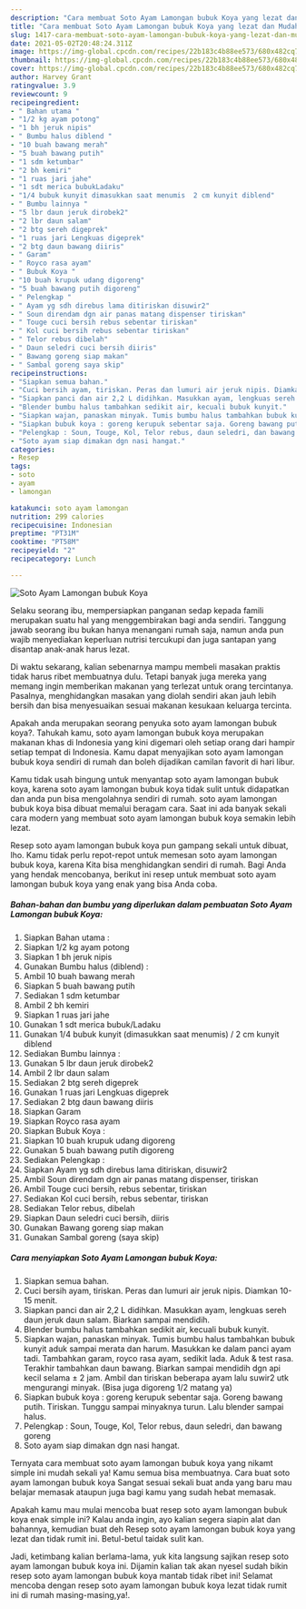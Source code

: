 ```yaml
---
description: "Cara membuat Soto Ayam Lamongan bubuk Koya yang lezat dan Mudah Dibuat"
title: "Cara membuat Soto Ayam Lamongan bubuk Koya yang lezat dan Mudah Dibuat"
slug: 1417-cara-membuat-soto-ayam-lamongan-bubuk-koya-yang-lezat-dan-mudah-dibuat
date: 2021-05-02T20:48:24.311Z
image: https://img-global.cpcdn.com/recipes/22b183c4b88ee573/680x482cq70/soto-ayam-lamongan-bubuk-koya-foto-resep-utama.jpg
thumbnail: https://img-global.cpcdn.com/recipes/22b183c4b88ee573/680x482cq70/soto-ayam-lamongan-bubuk-koya-foto-resep-utama.jpg
cover: https://img-global.cpcdn.com/recipes/22b183c4b88ee573/680x482cq70/soto-ayam-lamongan-bubuk-koya-foto-resep-utama.jpg
author: Harvey Grant
ratingvalue: 3.9
reviewcount: 9
recipeingredient:
- " Bahan utama "
- "1/2 kg ayam potong"
- "1 bh jeruk nipis"
- " Bumbu halus diblend "
- "10 buah bawang merah"
- "5 buah bawang putih"
- "1 sdm ketumbar"
- "2 bh kemiri"
- "1 ruas jari jahe"
- "1 sdt merica bubukLadaku"
- "1/4 bubuk kunyit dimasukkan saat menumis  2 cm kunyit diblend"
- " Bumbu lainnya "
- "5 lbr daun jeruk dirobek2"
- "2 lbr daun salam"
- "2 btg sereh digeprek"
- "1 ruas jari Lengkuas digeprek"
- "2 btg daun bawang diiris"
- " Garam"
- " Royco rasa ayam"
- " Bubuk Koya "
- "10 buah krupuk udang digoreng"
- "5 buah bawang putih digoreng"
- " Pelengkap "
- " Ayam yg sdh direbus lama ditiriskan disuwir2"
- " Soun direndam dgn air panas matang dispenser tiriskan"
- " Touge cuci bersih rebus sebentar tiriskan"
- " Kol cuci bersih rebus sebentar tiriskan"
- " Telor rebus dibelah"
- " Daun seledri cuci bersih diiris"
- " Bawang goreng siap makan"
- " Sambal goreng saya skip"
recipeinstructions:
- "Siapkan semua bahan."
- "Cuci bersih ayam, tiriskan. Peras dan lumuri air jeruk nipis. Diamkan 10-15 menit."
- "Siapkan panci dan air 2,2 L didihkan. Masukkan ayam, lengkuas sereh daun jeruk daun salam. Biarkan sampai mendidih."
- "Blender bumbu halus tambahkan sedikit air, kecuali bubuk kunyit."
- "Siapkan wajan, panaskan minyak. Tumis bumbu halus tambahkan bubuk kunyit aduk sampai merata dan harum. Masukkan ke dalam panci ayam tadi. Tambahkan garam, royco rasa ayam, sedikit lada. Aduk &amp; test rasa. Terakhir tambahkan daun bawang. Biarkan sampai mendidih dgn api kecil selama ± 2 jam. Ambil dan tiriskan beberapa ayam lalu suwir2 utk mengurangi minyak. (Bisa juga digoreng 1/2 matang ya)"
- "Siapkan bubuk koya : goreng kerupuk sebentar saja. Goreng bawang putih. Tiriskan. Tunggu sampai minyaknya turun. Lalu blender sampai halus."
- "Pelengkap : Soun, Touge, Kol, Telor rebus, daun seledri, dan bawang goreng"
- "Soto ayam siap dimakan dgn nasi hangat."
categories:
- Resep
tags:
- soto
- ayam
- lamongan

katakunci: soto ayam lamongan 
nutrition: 299 calories
recipecuisine: Indonesian
preptime: "PT31M"
cooktime: "PT58M"
recipeyield: "2"
recipecategory: Lunch

---
```



![Soto Ayam Lamongan bubuk Koya](https://img-global.cpcdn.com/recipes/22b183c4b88ee573/680x482cq70/soto-ayam-lamongan-bubuk-koya-foto-resep-utama.jpg)

Selaku seorang ibu, mempersiapkan panganan sedap kepada famili merupakan suatu hal yang menggembirakan bagi anda sendiri. Tanggung jawab seorang ibu bukan hanya menangani rumah saja, namun anda pun wajib menyediakan keperluan nutrisi tercukupi dan juga santapan yang disantap anak-anak harus lezat.

Di waktu  sekarang, kalian sebenarnya mampu membeli masakan praktis tidak harus ribet membuatnya dulu. Tetapi banyak juga mereka yang memang ingin memberikan makanan yang terlezat untuk orang tercintanya. Pasalnya, menghidangkan masakan yang diolah sendiri akan jauh lebih bersih dan bisa menyesuaikan sesuai makanan kesukaan keluarga tercinta. 



Apakah anda merupakan seorang penyuka soto ayam lamongan bubuk koya?. Tahukah kamu, soto ayam lamongan bubuk koya merupakan makanan khas di Indonesia yang kini digemari oleh setiap orang dari hampir setiap tempat di Indonesia. Kamu dapat menyajikan soto ayam lamongan bubuk koya sendiri di rumah dan boleh dijadikan camilan favorit di hari libur.

Kamu tidak usah bingung untuk menyantap soto ayam lamongan bubuk koya, karena soto ayam lamongan bubuk koya tidak sulit untuk didapatkan dan anda pun bisa mengolahnya sendiri di rumah. soto ayam lamongan bubuk koya bisa dibuat memalui beragam cara. Saat ini ada banyak sekali cara modern yang membuat soto ayam lamongan bubuk koya semakin lebih lezat.

Resep soto ayam lamongan bubuk koya pun gampang sekali untuk dibuat, lho. Kamu tidak perlu repot-repot untuk memesan soto ayam lamongan bubuk koya, karena Kita bisa menghidangkan sendiri di rumah. Bagi Anda yang hendak mencobanya, berikut ini resep untuk membuat soto ayam lamongan bubuk koya yang enak yang bisa Anda coba.

<!--inarticleads1-->

##### Bahan-bahan dan bumbu yang diperlukan dalam pembuatan Soto Ayam Lamongan bubuk Koya:

1. Siapkan  Bahan utama :
1. Siapkan 1/2 kg ayam potong
1. Siapkan 1 bh jeruk nipis
1. Gunakan  Bumbu halus (diblend) :
1. Ambil 10 buah bawang merah
1. Siapkan 5 buah bawang putih
1. Sediakan 1 sdm ketumbar
1. Ambil 2 bh kemiri
1. Siapkan 1 ruas jari jahe
1. Gunakan 1 sdt merica bubuk/Ladaku
1. Gunakan 1/4 bubuk kunyit (dimasukkan saat menumis) / 2 cm kunyit diblend
1. Sediakan  Bumbu lainnya :
1. Gunakan 5 lbr daun jeruk dirobek2
1. Ambil 2 lbr daun salam
1. Sediakan 2 btg sereh digeprek
1. Gunakan 1 ruas jari Lengkuas digeprek
1. Sediakan 2 btg daun bawang diiris
1. Siapkan  Garam
1. Siapkan  Royco rasa ayam
1. Siapkan  Bubuk Koya :
1. Siapkan 10 buah krupuk udang digoreng
1. Gunakan 5 buah bawang putih digoreng
1. Sediakan  Pelengkap :
1. Siapkan  Ayam yg sdh direbus lama ditiriskan, disuwir2
1. Ambil  Soun direndam dgn air panas matang dispenser, tiriskan
1. Ambil  Touge cuci bersih, rebus sebentar, tiriskan
1. Sediakan  Kol cuci bersih, rebus sebentar, tiriskan
1. Sediakan  Telor rebus, dibelah
1. Siapkan  Daun seledri cuci bersih, diiris
1. Gunakan  Bawang goreng siap makan
1. Gunakan  Sambal goreng (saya skip)




<!--inarticleads2-->

##### Cara menyiapkan Soto Ayam Lamongan bubuk Koya:

1. Siapkan semua bahan.
1. Cuci bersih ayam, tiriskan. Peras dan lumuri air jeruk nipis. Diamkan 10-15 menit.
1. Siapkan panci dan air 2,2 L didihkan. Masukkan ayam, lengkuas sereh daun jeruk daun salam. Biarkan sampai mendidih.
1. Blender bumbu halus tambahkan sedikit air, kecuali bubuk kunyit.
1. Siapkan wajan, panaskan minyak. Tumis bumbu halus tambahkan bubuk kunyit aduk sampai merata dan harum. Masukkan ke dalam panci ayam tadi. Tambahkan garam, royco rasa ayam, sedikit lada. Aduk &amp; test rasa. Terakhir tambahkan daun bawang. Biarkan sampai mendidih dgn api kecil selama ± 2 jam. Ambil dan tiriskan beberapa ayam lalu suwir2 utk mengurangi minyak. (Bisa juga digoreng 1/2 matang ya)
1. Siapkan bubuk koya : goreng kerupuk sebentar saja. Goreng bawang putih. Tiriskan. Tunggu sampai minyaknya turun. Lalu blender sampai halus.
1. Pelengkap : Soun, Touge, Kol, Telor rebus, daun seledri, dan bawang goreng
1. Soto ayam siap dimakan dgn nasi hangat.




Ternyata cara membuat soto ayam lamongan bubuk koya yang nikamt simple ini mudah sekali ya! Kamu semua bisa membuatnya. Cara buat soto ayam lamongan bubuk koya Sangat sesuai sekali buat anda yang baru mau belajar memasak ataupun juga bagi kamu yang sudah hebat memasak.

Apakah kamu mau mulai mencoba buat resep soto ayam lamongan bubuk koya enak simple ini? Kalau anda ingin, ayo kalian segera siapin alat dan bahannya, kemudian buat deh Resep soto ayam lamongan bubuk koya yang lezat dan tidak rumit ini. Betul-betul taidak sulit kan. 

Jadi, ketimbang kalian berlama-lama, yuk kita langsung sajikan resep soto ayam lamongan bubuk koya ini. Dijamin kalian tak akan nyesel sudah bikin resep soto ayam lamongan bubuk koya mantab tidak ribet ini! Selamat mencoba dengan resep soto ayam lamongan bubuk koya lezat tidak rumit ini di rumah masing-masing,ya!.

